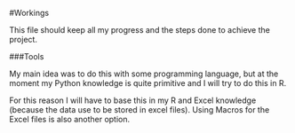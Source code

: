 #Workings

This file should keep all my progress and the steps done to achieve the project. 


###Tools

My main idea was to do this with some programming language, but at the moment my Python knowledge is quite primitive and I will try to do this in R. 

For this reason I will have to base this in my R and Excel knowledge (because the data use to be stored in excel files). 
Using Macros for the Excel files is also another option. 
